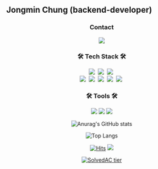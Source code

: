 ## Jongmin Chung (backend-developer)

<h3 align="center">  Contact  </h3>
<p align="center">
  <a href="mailto:chungjm@gmail.com">
     <img src="https://img.shields.io/badge/Gmail-d14836?style=flat-square&logo=Gmail&logoColor=white&link=mailto:chungjm0711@gmail.com"/>
  </a>
</p>

<h3 align="center"> 🛠 Tech Stack 🛠 </h3>

<p align="center">
  <img src="https://img.shields.io/badge/Java-02569B?style=flat-square&logo=Java&logoColor=white"/></a>&nbsp 
  <img src="https://img.shields.io/badge/Python-3178C6?style=flat-square&logo=Python&logoColor=white"/></a>&nbsp
  <img src="https://img.shields.io/badge/JavaScript-F7DF1E?style=flat&logo=JavaScript&logoColor=white"/>&nbsp 
  <br>
  <img src="https://img.shields.io/badge/Spring-369F36?style=flat-square&logo=Spring&logoColor=white"/></a>&nbsp 
  <img src="https://img.shields.io/badge/SpringBoot-369F36?style=flat-square&logo=SpringBoot&logoColor=white"/></a>&nbsp 
  <img src="https://img.shields.io/badge/Spring Data JPA-28B4B4?style=flat-square&logo=Hibernate&logoColor=white"/></a>&nbsp 
  <img src="https://img.shields.io/badge/MySQL-5C6BC0?style=flat-square&logo=mySQL&logoColor=white"/></a>&nbsp 
  <img src="https://img.shields.io/badge/H2-5a5a5a?style=flat-square"/></a>&nbsp   
</p>

<h3 align="center"> 🛠 Tools  🛠 </h3> 

<p align="center">
  <img src="https://img.shields.io/badge/IntelliJ-147EFB?style=flat&logo=IntelliJ&logoColor=white"/> 
  <img src="https://img.shields.io/badge/Pycharm-000000?style=flat&logo=Pycharm&logoColor=white"/>
  <img src="https://img.shields.io/badge/Postman-FF6C37?style=flat&logo=Postman&logoColor=white"/>
</p>

<div align=center>
  
![Anurag's GitHub stats](https://github-readme-stats-sand-six-91.vercel.app/api?username=chungjm&show_icons=true&count_private=true&line_height=20&theme=dracula)

![Top Langs](https://github-readme-stats.vercel.app/api/top-langs/?username=chungjm&layout=compact&theme=dracula)
</div>
  
<div align=center>
  
[![Hits](https://hits.seeyoufarm.com/api/count/incr/badge.svg?url=https%3A%2F%2Fgithub.com%2Fchungjm&count_bg=%23D3A1FF&title_bg=%2331006E&icon=github.svg&icon_color=%23FFFEFF&title=hits&edge_flat=false)](https://hits.seeyoufarm.com)
<a href="https://github.com/chungjm"><img src="https://img.shields.io/github/followers/chungjm?logoColor=%5C&style=social"/> </a> 
  
[![SolvedAC tier](http://mazassumnida.wtf/api/v2/generate_badge?boj=chungjm0711)](https://solved.ac/chungjm0711)
  
</div>

